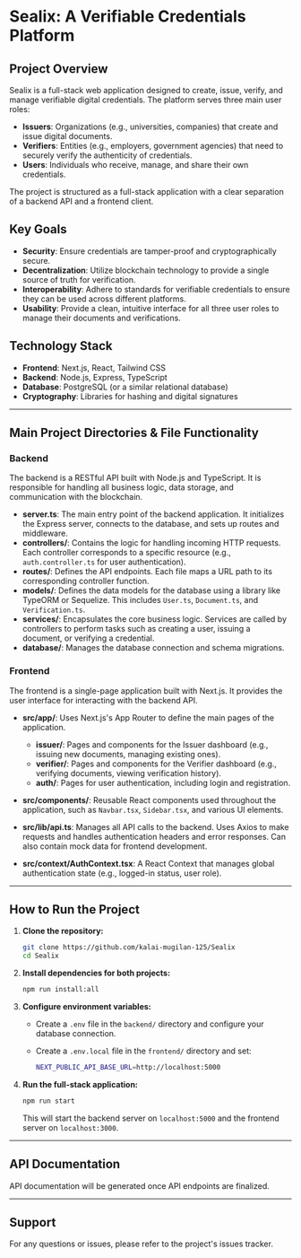 # Sealix: A Verifiable Credentials Platform

## Project Overview

Sealix is a full-stack web application designed to create, issue, verify, and manage verifiable digital credentials. The platform serves three main user roles:

* **Issuers**: Organizations (e.g., universities, companies) that create and issue digital documents.
* **Verifiers**: Entities (e.g., employers, government agencies) that need to securely verify the authenticity of credentials.
* **Users**: Individuals who receive, manage, and share their own credentials.

The project is structured as a full-stack application with a clear separation of a backend API and a frontend client.

## Key Goals

* **Security**: Ensure credentials are tamper-proof and cryptographically secure.
* **Decentralization**: Utilize blockchain technology to provide a single source of truth for verification.
* **Interoperability**: Adhere to standards for verifiable credentials to ensure they can be used across different platforms.
* **Usability**: Provide a clean, intuitive interface for all three user roles to manage their documents and verifications.

## Technology Stack

* **Frontend**: Next.js, React, Tailwind CSS
* **Backend**: Node.js, Express, TypeScript
* **Database**: PostgreSQL (or a similar relational database)
* **Cryptography**: Libraries for hashing and digital signatures

---

## Main Project Directories & File Functionality

### Backend

The backend is a RESTful API built with Node.js and TypeScript. It is responsible for handling all business logic, data storage, and communication with the blockchain.

* **server.ts**: The main entry point of the backend application. It initializes the Express server, connects to the database, and sets up routes and middleware.
* **controllers/**: Contains the logic for handling incoming HTTP requests. Each controller corresponds to a specific resource (e.g., `auth.controller.ts` for user authentication).
* **routes/**: Defines the API endpoints. Each file maps a URL path to its corresponding controller function.
* **models/**: Defines the data models for the database using a library like TypeORM or Sequelize. This includes `User.ts`, `Document.ts`, and `Verification.ts`.
* **services/**: Encapsulates the core business logic. Services are called by controllers to perform tasks such as creating a user, issuing a document, or verifying a credential.
* **database/**: Manages the database connection and schema migrations.

### Frontend

The frontend is a single-page application built with Next.js. It provides the user interface for interacting with the backend API.

* **src/app/**: Uses Next.js's App Router to define the main pages of the application.

  * **issuer/**: Pages and components for the Issuer dashboard (e.g., issuing new documents, managing existing ones).
  * **verifier/**: Pages and components for the Verifier dashboard (e.g., verifying documents, viewing verification history).
  * **auth/**: Pages for user authentication, including login and registration.
* **src/components/**: Reusable React components used throughout the application, such as `Navbar.tsx`, `Sidebar.tsx`, and various UI elements.
* **src/lib/api.ts**: Manages all API calls to the backend. Uses Axios to make requests and handles authentication headers and error responses. Can also contain mock data for frontend development.
* **src/context/AuthContext.tsx**: A React Context that manages global authentication state (e.g., logged-in status, user role).

---

## How to Run the Project

1. **Clone the repository:**

   ```bash
   git clone https://github.com/kalai-mugilan-125/Sealix
   cd Sealix
   ```

2. **Install dependencies for both projects:**

   ```bash
   npm run install:all
   ```

3. **Configure environment variables:**

   * Create a `.env` file in the `backend/` directory and configure your database connection.
   * Create a `.env.local` file in the `frontend/` directory and set:

     ```bash
     NEXT_PUBLIC_API_BASE_URL=http://localhost:5000
     ```

4. **Run the full-stack application:**

   ```bash
   npm run start
   ```

   This will start the backend server on `localhost:5000` and the frontend server on `localhost:3000`.

---

## API Documentation

API documentation will be generated once API endpoints are finalized.

---

## Support

For any questions or issues, please refer to the project's issues tracker.
